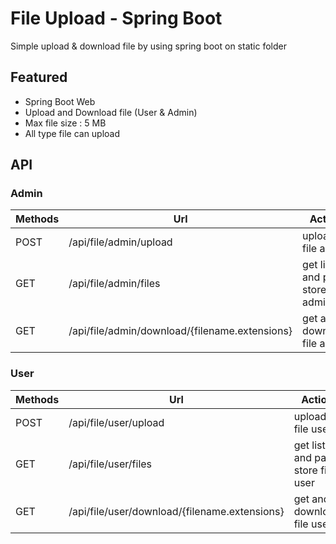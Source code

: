 # File Upload - Spring Boot
Simple upload & download file by using spring boot on static folder

## Featured
- Spring Boot Web
- Upload and Download file (User & Admin)
- Max file size : 5 MB
- All type file can upload

## API

### Admin

Methods | Url | Action | Body |
--- | --- | --- | --- |
| POST | /api/file/admin/upload | upload file admin | file |
| GET | /api/file/admin/files | get list and path store file admin | - |
| GET | /api/file/admin/download/{filename.extensions} | get and download file admin | - |

### User

Methods | Url | Action | Body |
--- | --- | --- | --- |
| POST | /api/file/user/upload | upload file user | file |
| GET | /api/file/user/files | get list and path store file user | - |
| GET | /api/file/user/download/{filename.extensions} | get and download file user | - |
